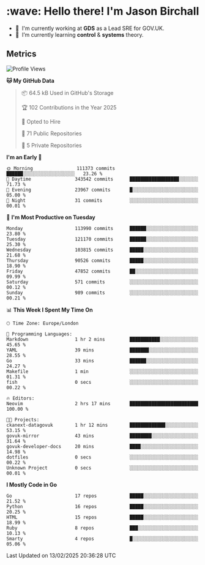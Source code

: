 <h1 align="left" id="jason-title">:wave: Hello there! I'm Jason Birchall</h1>

- :office: &nbsp;I'm currently working at **GDS** as a Lead SRE for GOV.UK.
- :seedling: &nbsp;I’m currently learning **control** & **systems** theory.

<h2>Metrics</h2>

<!--START_SECTION:waka-->
![Profile Views](http://img.shields.io/badge/Profile%20Views-1-blue)

**🐱 My GitHub Data** 

> 📦 64.5 kB Used in GitHub's Storage 
 > 
> 🏆 102 Contributions in the Year 2025
 > 
> 💼 Opted to Hire
 > 
> 📜 71 Public Repositories 
 > 
> 🔑 5 Private Repositories 
 > 
**I'm an Early 🐤** 

```text
🌞 Morning                111373 commits      ██████░░░░░░░░░░░░░░░░░░░   23.26 % 
🌆 Daytime                343542 commits      ██████████████████░░░░░░░   71.73 % 
🌃 Evening                23967 commits       █░░░░░░░░░░░░░░░░░░░░░░░░   05.00 % 
🌙 Night                  31 commits          ░░░░░░░░░░░░░░░░░░░░░░░░░   00.01 % 
```
📅 **I'm Most Productive on Tuesday** 

```text
Monday                   113990 commits      ██████░░░░░░░░░░░░░░░░░░░   23.80 % 
Tuesday                  121170 commits      ██████░░░░░░░░░░░░░░░░░░░   25.30 % 
Wednesday                103815 commits      █████░░░░░░░░░░░░░░░░░░░░   21.68 % 
Thursday                 90526 commits       █████░░░░░░░░░░░░░░░░░░░░   18.90 % 
Friday                   47852 commits       ██░░░░░░░░░░░░░░░░░░░░░░░   09.99 % 
Saturday                 571 commits         ░░░░░░░░░░░░░░░░░░░░░░░░░   00.12 % 
Sunday                   989 commits         ░░░░░░░░░░░░░░░░░░░░░░░░░   00.21 % 
```


📊 **This Week I Spent My Time On** 

```text
🕑︎ Time Zone: Europe/London

💬 Programming Languages: 
Markdown                 1 hr 2 mins         ███████████░░░░░░░░░░░░░░   45.65 % 
YAML                     39 mins             ███████░░░░░░░░░░░░░░░░░░   28.55 % 
Go                       33 mins             ██████░░░░░░░░░░░░░░░░░░░   24.27 % 
Makefile                 1 min               ░░░░░░░░░░░░░░░░░░░░░░░░░   01.31 % 
fish                     0 secs              ░░░░░░░░░░░░░░░░░░░░░░░░░   00.22 % 

🔥 Editors: 
Neovim                   2 hrs 17 mins       █████████████████████████   100.00 % 

🐱‍💻 Projects: 
ckanext-datagovuk        1 hr 12 mins        █████████████░░░░░░░░░░░░   53.15 % 
govuk-mirror             43 mins             ████████░░░░░░░░░░░░░░░░░   31.64 % 
govuk-developer-docs     20 mins             ████░░░░░░░░░░░░░░░░░░░░░   14.98 % 
dotfiles                 0 secs              ░░░░░░░░░░░░░░░░░░░░░░░░░   00.22 % 
Unknown Project          0 secs              ░░░░░░░░░░░░░░░░░░░░░░░░░   00.01 % 
```

**I Mostly Code in Go** 

```text
Go                       17 repos            █████░░░░░░░░░░░░░░░░░░░░   21.52 % 
Python                   16 repos            █████░░░░░░░░░░░░░░░░░░░░   20.25 % 
HTML                     15 repos            █████░░░░░░░░░░░░░░░░░░░░   18.99 % 
Ruby                     8 repos             ███░░░░░░░░░░░░░░░░░░░░░░   10.13 % 
Smarty                   4 repos             █░░░░░░░░░░░░░░░░░░░░░░░░   05.06 % 
```




 Last Updated on 13/02/2025 20:36:28 UTC
<!--END_SECTION:waka-->

<!-- links -->

[issues page]: https://github.com/jasonBirchall/jasonBirchall/issues "jasonBirchall/issues"
